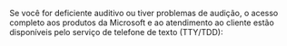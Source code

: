 <Token xmlns:xlink="http://www.w3.org/1999/xlink">Se você for deficiente auditivo ou tiver problemas de audição, o acesso completo aos produtos da Microsoft e ao atendimento ao cliente estão disponíveis pelo serviço de telefone de texto (TTY/TDD):</Token>

<!--HONumber=May16_HO1-->


